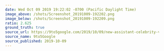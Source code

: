```yaml
---
date: Wed Oct 09 2019 19:22:02 -0700 (Pacific Daylight Time)
image_above: /shots/Screenshot_20191009-192202.png
image_below: /shots/Screenshot_20191009-192209.png
ratio: 2.625
ground_truth: true
source_url: https://9to5google.com/2019/10/09/new-assistant-celebrity-voice/
source_name: 9to5Google
source_published: 2019-10-09
---
```

